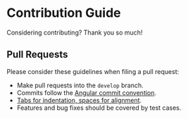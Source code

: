 # Contribution Guide

Considering contributing? Thank you so much!

## Pull Requests

Please consider these guidelines when filing a pull request:

* Make pull requests into the `develop` branch.
* Commits follow the [Angular commit convention](https://github.com/angular/angular.js/blob/master/CONTRIBUTING.md#-git-commit-guidelines).
* [Tabs for indentation, spaces for alignment](https://gist.github.com/saibotsivad/06021a81865226cfc140).
* Features and bug fixes should be covered by test cases.
